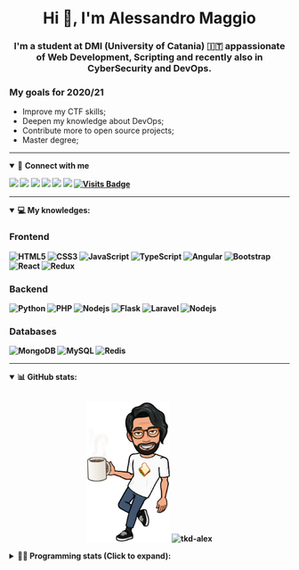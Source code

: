 <h1 align="center">Hi 👋, I'm Alessandro Maggio</h1>
<h3 align="center">I'm a student at DMI (University of Catania) 🇮🇹 appassionate of Web Development, Scripting and recently also in CyberSecurity and DevOps.</h3>

### My goals for 2020/21
- Improve my CTF skills;
- Deepen my knowledge about DevOps;
- Contribute more to open source projects;
- Master degree;

____

<details open>
<summary>🤝 <b>Connect with me<b></summary>

<p align = "center">

[<img src="https://img.shields.io/badge/twitter-1DA1F2.svg?&style=for-the-badge&logo=twitter&logoColor=white" />](https://twitter.com/TkdAxel)
[<img src ="https://img.shields.io/badge/portfolio-web-%23.svg?&style=for-the-badge&logo=&logoColor=white%22">](https://alessandromaggio.it/)
[<img src ="https://img.shields.io/badge/Telegram-1ca0f1.svg?&style=for-the-badge&logo=Telegram&logoColor=white%22&link=https://t.me/TkdAlex">](https://t.me/TkdAlex/)
[<img src="https://img.shields.io/badge/gmail-c14438.svg?&style=for-the-badge&logo=Gmail&logoColor=white&link=mailto:alex.tkd.alex@gmail.com"/>](mailto:alex.tkd.alex@gmail.com)
[<img src="https://img.shields.io/badge/linkedin-0077B5.svg?&style=for-the-badge&logo=linkedin&logoColor=white" />](https://www.linkedin.com/in/aalessandromaggio/)
[<img src = "https://img.shields.io/badge/instagram-E4405F.svg?&style=for-the-badge&logo=instagram&logoColor=white">](https://www.instagram.com/tkd_alex/)
[![Visits Badge](https://badges.pufler.dev/visits/tkd-alex/tkd-alex?style=for-the-badge&color=blue)](https://github.com/tkd-alex/tkd-alex)

</p>

</details>

---

<details open>
<summary>💻 <b>My knowledges</b>: </summary>

### Frontend
![HTML5](https://img.shields.io/badge/-HTML5-E34F26.svg?style=for-the-badge&logo=html5&logoColor=ffffff)
![CSS3](https://img.shields.io/badge/-CSS3-1572B6.svg?style=for-the-badge&logo=css3)
![JavaScript](https://img.shields.io/badge/-JavaScript-282C34?style=for-the-badge&logo=javascript)
![TypeScript](https://img.shields.io/badge/-TypeScript-007ACC?style=for-the-badge&logo=typescript)
![Angular](https://img.shields.io/badge/-Angular-DD0031?style=for-the-badge&logo=angular)
![Bootstrap](https://img.shields.io/badge/-Bootstrap-563D7C.svg?style=for-the-badge&logo=bootstrap)
![React](https://img.shields.io/badge/-React-282C34.svg?style=for-the-badge&logo=react&logoColor=ffffff)
![Redux](https://img.shields.io/badge/-Redux-764ABC.svg?style=for-the-badge&logo=redux)

### Backend
![Python](https://img.shields.io/badge/-Python-3776AB.svg?style=for-the-badge&logo=Python&logoColor=ffffff)
![PHP](https://img.shields.io/badge/-PHP-777BB4.svg?style=for-the-badge&logo=PHP&logoColor=ffffff)
![Nodejs](https://img.shields.io/badge/-Bash-4EAA25.svg?style=for-the-badge&logo=gnu-bash&logoColor=ffffff)
![Flask](https://img.shields.io/badge/-Flask-282C34.svg?style=for-the-badge&logo=flask)
![Laravel](https://img.shields.io/badge/-Laravel-FF2D20.svg?style=for-the-badge&logo=laravel&logoColor=ffffff)
![Nodejs](https://img.shields.io/badge/-Nodejs-339933.svg?style=for-the-badge&logo=Node.js&logoColor=ffffff)

### Databases
![MongoDB](https://img.shields.io/badge/-MongoDB-47A248?style=for-the-badge&logo=mongodb&logoColor=ffffff)
![MySQL](https://img.shields.io/badge/-MySQL-4479A1?style=for-the-badge&logo=mysql&logoColor=ffffff)
![Redis](https://img.shields.io/badge/-Redis-DC382D?style=for-the-badge&logo=Redis&logoColor=ffffff)

</details>

---

<details open>
 <summary>📊 <b>GitHub stats</b>: </summary>

<br>

<p align = "center">
    <img src="https://raw.githubusercontent.com/Tkd-Alex/tkd-alex/master/images/321517cd-ff68-41a7-b0d1-e765680568a7-8b6448d9-c944-4146-b633-adbdd25cb471-v1.png" height="250" />
    <img src="https://github-readme-stats.vercel.app/api?username=tkd-alex&show_icons=true&count_private=true&hide_border=true&line_height=25" alt="tkd-alex">
</p>

</design>

<details>
 <summary>👨‍💻 <b>Programming stats (Click to expand)</b>: </summary>
 
<!--START_SECTION:waka-->
**I'm an Early 🐤** 

```text
🌞 Morning    453 commits    ██████░░░░░░░░░░░░░░░░░░░   24.26% 
🌆 Daytime    736 commits    █████████░░░░░░░░░░░░░░░░   39.42% 
🌃 Evening    636 commits    ████████░░░░░░░░░░░░░░░░░   34.07% 
🌙 Night      42 commits     ░░░░░░░░░░░░░░░░░░░░░░░░░   2.25%

```
📅 **I'm Most Productive on Wednesday** 

```text
Monday       314 commits    ████░░░░░░░░░░░░░░░░░░░░░   16.82% 
Tuesday      324 commits    ████░░░░░░░░░░░░░░░░░░░░░   17.35% 
Wednesday    342 commits    ████░░░░░░░░░░░░░░░░░░░░░   18.32% 
Thursday     290 commits    ████░░░░░░░░░░░░░░░░░░░░░   15.53% 
Friday       248 commits    ███░░░░░░░░░░░░░░░░░░░░░░   13.28% 
Saturday     179 commits    ██░░░░░░░░░░░░░░░░░░░░░░░   9.59% 
Sunday       170 commits    ██░░░░░░░░░░░░░░░░░░░░░░░   9.11%

```


📊 **This Week I Spent My Time On** 

```text
⌚︎ Time Zone: Europe/Rome

💬 Programming Languages: 
Python                   17 hrs 47 mins      █████████████████░░░░░░░░   69.53% 
Text                     3 hrs 53 mins       ███░░░░░░░░░░░░░░░░░░░░░░   15.22% 
JavaScript               1 hr 55 mins        ██░░░░░░░░░░░░░░░░░░░░░░░   7.54% 
JSON                     1 hr 21 mins        █░░░░░░░░░░░░░░░░░░░░░░░░   5.3% 
PHP                      12 mins             ░░░░░░░░░░░░░░░░░░░░░░░░░   0.81%

🔥 Editors: 
VS Code                  16 hrs 10 mins      ███████████████░░░░░░░░░░   63.18% 
Sublime Text             9 hrs 25 mins       █████████░░░░░░░░░░░░░░░░   36.82%

🐱‍💻 Projects: 
awsuite                  9 hrs 59 mins       █████████░░░░░░░░░░░░░░░░   39.0% 
Unknown Project          6 hrs 46 mins       ██████░░░░░░░░░░░░░░░░░░░   26.45% 
IG-AutoChallenge-Solver  3 hrs 12 mins       ███░░░░░░░░░░░░░░░░░░░░░░   12.51% 
IG-DM-Spammer            2 hrs 54 mins       ██░░░░░░░░░░░░░░░░░░░░░░░   11.35% 
AWManager                1 hr 12 mins        █░░░░░░░░░░░░░░░░░░░░░░░░   4.75%

💻 Operating System: 
Linux                    25 hrs 35 mins      █████████████████████████   100.0%

```

**I Mostly Code in Python** 

```text
Python                   25 repos            █████████░░░░░░░░░░░░░░░░   39.06% 
JavaScript               10 repos            ████░░░░░░░░░░░░░░░░░░░░░   15.62% 
PHP                      5 repos             ██░░░░░░░░░░░░░░░░░░░░░░░   7.81% 
CSS                      5 repos             ██░░░░░░░░░░░░░░░░░░░░░░░   7.81% 
HTML                     4 repos             █░░░░░░░░░░░░░░░░░░░░░░░░   6.25%

```



<!--END_SECTION:waka-->

</details>
